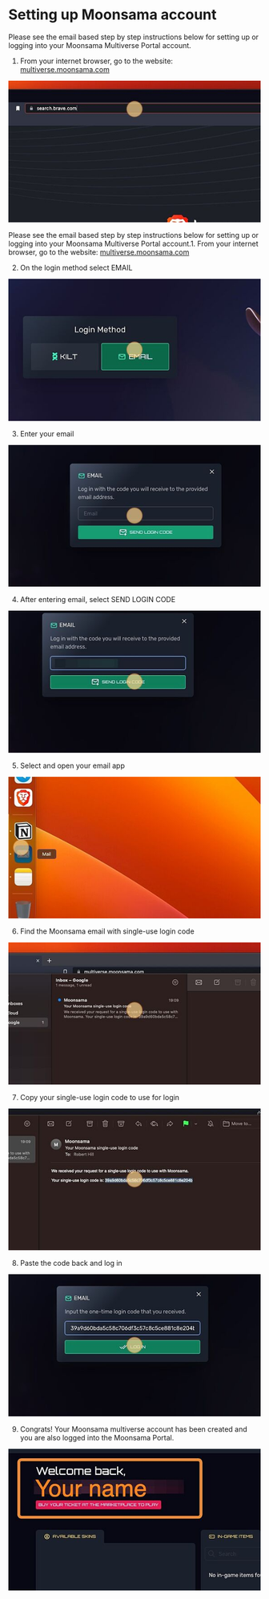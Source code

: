 
# Setting up Moonsama account

Please see the email based step by step instructions below for setting up or logging into your Moonsama Multiverse Portal account.

1. From your internet browser, go to the website: [multiverse.moonsama.com](https://google.fr/)

![img/setting-up-account.jpeg](img/setting-up-account-.jpeg)

Please see the email based step by step instructions below for setting up or logging into your Moonsama Multiverse Portal account.1. From your internet browser, go to the website: [multiverse.moonsama.com](https://google.fr/)

2. On the login method select EMAIL

![img/setting-up-account-1.jpeg](img/setting-up-account-1.jpeg)

3. Enter your email

![img/setting-up-account-2.jpeg](img/setting-up-account-2.jpeg)

4. After entering email, select SEND LOGIN CODE

![img/setting-up-account-3.jpeg](img/setting-up-account-3.jpeg)

5. Select and open your email app

![img/setting-up-account-4.jpeg](img/setting-up-account-4.jpeg)

6. Find the Moonsama email with single-use login code

![img/setting-up-account-5.jpeg](img/setting-up-account-5.jpeg)

7. Copy your single-use login code to use for login

![img/setting-up-account-6.jpeg](img/setting-up-account-6.jpeg)

8. Paste the code back and log in

![img/setting-up-account-7.jpeg](img/setting-up-account-7.jpeg)

9. Congrats! Your Moonsama multiverse account has been created and you are also logged into the Moonsama Portal.

![img/setting-up-account-8.jpeg](img/setting-up-account-8.jpeg)